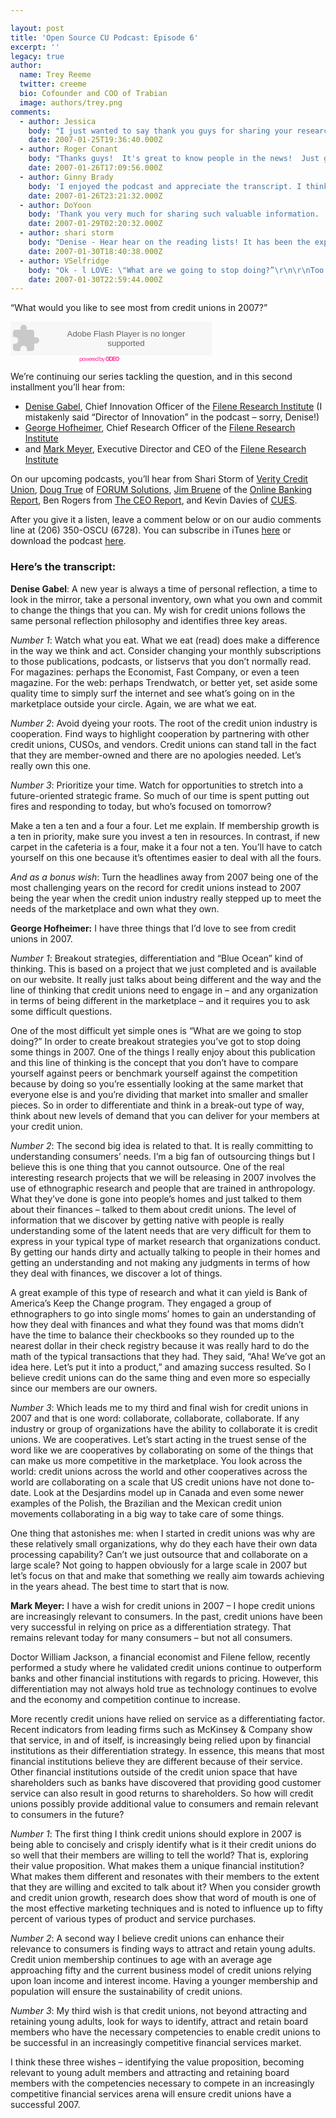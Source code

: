 ```yaml
---

layout: post
title: 'Open Source CU Podcast: Episode 6'
excerpt: ''
legacy: true
author:
  name: Trey Reeme
  twitter: creeme
  bio: Cofounder and COO of Trabian
  image: authors/trey.png
comments:
  - author: Jessica
    body: "I just wanted to say thank you guys for sharing your research. Very good information in here. \r\n\r\nAlso, to the staff at Open Source, thank you for adding the transcripts to the podcasts. It makes it easier for me to get the information without disturbing my co-workers. :)"
    date: 2007-01-25T19:36:40.000Z
  - author: Roger Conant
    body: "Thanks guys!  It's great to know people in the news!  Just got the email promoting your upcoming session on \"social media\" at the CUES gig in Tucson.  Congrats"
    date: 2007-01-26T17:09:56.000Z
  - author: Ginny Brady
    body: 'I enjoyed the podcast and appreciate the transcript. I think that Mark Meyer is right on target with his comments. UFirst FCU has made identifying our value proposition and retaining and attracting competent board members priorities for the coming year. '
    date: 2007-01-26T23:21:32.000Z
  - author: DoYoon
    body: 'Thank you very much for sharing such valuable information.  '
    date: 2007-01-29T02:20:32.000Z
  - author: shari storm
    body: "Denise - Hear hear on the reading lists! It has been the expectation for our executive team to read the Wall Street Journal and the industry rags every morning. Last year, I staged my own personal mutiny and said \"enough!\" \r\n\r\nI learned about blogs in 2004 through my parenting magazine.  I've developed my basic philosophy on credit cards through what I have read in the Economist and Fast Company just provided me with our latest marketing campaign.\r\n\r\nThere are a lot of great ideas outside of our industry. I can't agree with you more that we need to suppliment our diet with non-credit union creativity.   "
    date: 2007-01-30T18:40:38.000Z
  - author: VSelfridge
    body: "Ok - l LOVE: \"What are we going to stop doing?”\r\n\r\nToo many times I think we just look for the new and assume we'll find a way to get that done... But are we taking a good hard look at what we're doing today, and how it is working for us, while we add things?\r\n\r\nGood reminder... Thanks! \r\n"
    date: 2007-01-30T22:59:44.000Z
---
```


<p>&#8220;What would you like to see most from credit unions in 2007?&#8221;</p>
<embed src="http://odeo.com/flash/audio_player_gray.swf" quality="high" width="322" height="54" name="odeo_player_gray" align="middle" allowScriptAccess="always" wmode="transparent"  type="application/x-shockwave-flash" flashvars="type=audio&#38;id=6908123" pluginspage="http://www.macromedia.com/go/getflashplayer" /></embed><br /><a style="font-size: 9px; padding-left: 110px; color: #f39; letter-spacing: -1px; text-decoration: none" href="http://odeo.com/audio/6908123/view">powered by <strong><span class="caps">ODEO</span></strong></a>
<p>We&#8217;re continuing our series tackling the question, and in this second installment you&#8217;ll hear from:</p>
<ul><li><a href="http://filene.org/home/about/staff/gabel">Denise Gabel</a>, Chief Innovation Officer of the <a href="http://www.filene.org">Filene Research Institute</a> (I mistakenly said &#8220;Director of Innovation&#8221; in the podcast &#8211; sorry, Denise!)</li><li><a href="http://filene.org/home/about/staff/hofheimer">George Hofheimer</a>, Chief Research Officer of the <a href="http://www.filene.org">Filene Research Institute</a></li><li>and <a href="http://filene.org/home/about/staff/meyer">Mark Meyer</a>, Executive Director and <span class="caps">CEO</span> of the <a href="http://www.filene.org">Filene Research Institute</a></li></ul>
<p>On our upcoming podcasts, you&#8217;ll hear from Shari Storm of <a href="http://www.veritycu.org">Verity Credit Union</a>, <a href="http://www.dougtrue.net">Doug True</a> of <a href="http://www.forumsolutions.com"><span class="caps">FORUM</span> Solutions</a>, <a href="http://obr.typepad.com">Jim Bruene</a> of the <a href="http://www.onlinebankingreport.com">Online Banking Report</a>, Ben Rogers from <a href="http://cuceo.com">The <span class="caps">CEO</span> Report</a>,  and Kevin Davies of <a href="http://www.cues.org"><span class="caps">CUES</span></a>.</p>
<p>After you give it a listen, leave a comment below or on our audio comments line at (206) 350-OSCU (6728).  You can subscribe in iTunes <a href="http://phobos.apple.com/WebObjects/MZStore.woa/wa/viewPodcast?id=192789928">here</a> or download the podcast <a href="http://media.libsyn.com/media/opensourcecu/OpenSourceCU_Podcast6.mp3">here</a>.</p>
<h3>Here&#8217;s the transcript:</h3>
<p><strong>Denise Gabel</strong>:  A new year is always a time of personal reflection, a time to look in the mirror, take a personal inventory, own what you own and commit to change the things that you can.  My wish for credit unions follows the same personal reflection philosophy and identifies three key areas.</p>
<p><em>Number 1</em>:  Watch what you eat.  What we eat (read) does make a difference in the way we think and act. Consider changing your monthly subscriptions to those publications, podcasts, or listservs that you don&#8217;t normally read.  For magazines: perhaps the Economist, Fast Company, or even a teen magazine.  For the web: perhaps Trendwatch, or better yet, set aside some quality time to simply surf the internet and see what&#8217;s going on in the marketplace outside your circle.  Again, we are what we eat.</p>
<p><em>Number 2</em>:  Avoid dyeing your roots.  The root of the credit union industry is cooperation.  Find ways to highlight cooperation by partnering with other credit unions, CUSOs, and vendors.  Credit unions can stand tall in the fact that they are member-owned and there are no apologies needed.  Let&#8217;s really own this one.</p>
<p><em>Number 3</em>:  Prioritize your time.  Watch for opportunities to stretch into a future-oriented strategic frame.  So much of our time is spent putting out fires and responding to today, but who&#8217;s focused on tomorrow?</p>
<p>Make a ten a ten and a four a four.  Let me explain.  If membership growth is a ten in priority, make sure you invest a ten in resources.  In contrast, if new carpet in the cafeteria is a four, make it a four not a ten. You&#8217;ll have to catch yourself on this one because it&#8217;s oftentimes easier to deal with all the fours.</p>
<p><em>And as a bonus wish</em>: Turn the headlines away from 2007 being one of the most challenging years on the record for credit unions instead to 2007 being the year when the credit union industry really stepped up to meet the needs of the marketplace and own what they own.</p>
<p><strong>George Hofheimer:</strong> I have three things that I&#8217;d love to see from credit unions in 2007.</p>
<p><em>Number 1</em>: Breakout strategies, differentiation and &#8220;Blue Ocean&#8221; kind of thinking.  This is based on a project that we just completed and is available on our website.  It really just talks about being different and the way and the line of thinking that credit unions need to engage in &#8211; and any organization in terms of being different in the marketplace &#8211; and it requires you to ask some difficult questions.</p>
<p>One of the most difficult yet simple ones is &#8220;What are we going to stop doing?&#8221;  In order to create breakout strategies you&#8217;ve got to stop doing some things in 2007.  One of the things I really enjoy about this publication and this line of thinking is the concept that you don&#8217;t have to compare yourself against peers or benchmark yourself against the competition because by doing so you&#8217;re essentially looking at the same market that everyone else is and you&#8217;re dividing that market into smaller and smaller pieces.  So in order to differentiate and think in a break-out type of way, think about new levels of demand that you can deliver for your members at your credit union.</p>
<p><em>Number 2</em>: The second big idea is related to that. It is really committing to understanding consumers&#8217; needs.  I&#8217;m a big fan of outsourcing things but I believe this is one thing that you cannot outsource.  One of the real interesting research projects that we will be releasing in 2007 involves the use of ethnographic research and people that are trained in anthropology.  What they&#8217;ve done is gone into people&#8217;s homes and just talked to them about their finances &#8211; talked to them about credit unions.  The level of information that we discover by getting native with people is really understanding some of the latent needs that are very difficult for them to express in your typical type of market research that organizations conduct.  By getting our hands dirty and actually talking to people in their homes and getting an understanding and not making any judgments in terms of how they deal with finances, we discover a lot of things.</p>
<p>A great example of this type of research and what it can yield is Bank of America&#8217;s Keep the Change program.  They engaged a group of ethnographers to go into single moms&#8217; homes to gain an understanding of how they deal with finances and what they found was that moms didn&#8217;t have the time to balance their checkbooks so they rounded up to the nearest dollar in their check registry because it was really hard to do the math of the typical transactions that they had.  They said, &#8220;Aha! We&#8217;ve got an idea here.  Let&#8217;s put it into a product,&#8221; and amazing success resulted.  So I believe credit unions can do the same thing and even more so especially since our members are our owners.</p>
<p><em>Number 3</em>: Which leads me to my third and final wish for credit unions in 2007 and that is one word: collaborate, collaborate, collaborate.  If any industry or group of organizations have the ability to collaborate it is credit unions.  We are cooperatives.  Let&#8217;s start acting in the truest sense of the word like we are cooperatives by collaborating on some of the things that can make us more competitive in the marketplace. You look across the world: credit unions across the world and other cooperatives across the world are collaborating on a scale that US credit unions have not done to-date.  Look at the Desjardins model up in Canada and even some newer examples of the Polish, the Brazilian and the Mexican credit union movements collaborating in a big way to take care of some things.</p>
<p>One thing that astonishes me:  when I started in credit unions was why are these relatively small organizations, why do they each have their own data processing capability?  Can&#8217;t we just outsource that and collaborate on a large scale?  Not going to happen obviously for a large scale in 2007 but let&#8217;s focus on that and make that something we really aim towards achieving in the years ahead.  The best time to start that is now.</p>
<p><strong>Mark Meyer:</strong> I have a wish for credit unions in 2007 &#8211; I hope credit unions are increasingly relevant to consumers.  In the past, credit unions have been very successful in relying on price as a differentiation strategy.  That remains relevant today for many consumers &#8211; but not all consumers.</p>
<p>Doctor William Jackson, a financial economist and Filene fellow, recently performed a study where he validated credit unions continue to outperform banks and other financial institutions with regards to pricing.  However, this differentiation may not always hold true as technology continues to evolve and the economy and competition continue to increase.</p>
<p>More recently credit unions have relied on service as a differentiating factor.  Recent indicators from leading firms such as McKinsey &#38; Company show that service, in and of itself, is increasingly being relied upon by financial institutions as their differentiation strategy.  In essence, this means that most financial institutions believe they are different because of their service.  Other financial institutions outside of the credit union space that have shareholders such as banks have discovered that providing good customer service can also result in good returns to shareholders.  So how will credit unions possibly provide additional value to consumers and remain relevant to consumers in the future?</p>
<p><em>Number 1</em>: The first thing I think credit unions should explore in 2007 is being able to concisely and crisply identify what is it their credit unions do so well that their members are willing to tell the world?  That is, exploring their value proposition.  What makes them a unique financial institution?  What makes them different and resonates with their members to the extent that they are willing and excited to talk about it? When you consider growth and credit union growth, research does show that word of mouth is one of the most effective marketing techniques and is noted to influence up to fifty percent of various types of product and service purchases.</p>
<p><em>Number 2</em>: A second way I believe credit unions can enhance their relevance to consumers is finding ways to attract and retain young adults.  Credit union membership continues to age with an average age approaching fifty and the current business model of credit unions relying upon loan income and interest income.  Having a younger membership and population will ensure the sustainability of credit unions.</p>
<p><em>Number 3</em>: My third wish is that credit unions, not beyond attracting and retaining young adults, look for ways to identify, attract and retain board members who have the necessary competencies to enable credit unions to be successful in an increasingly competitive financial services market.</p>
<p>I think these three wishes &#8211; identifying the value proposition, becoming relevant to young adult members and attracting and retaining board members with the competencies necessary to compete in an increasingly competitive financial services arena will ensure credit unions have a successful 2007.</p>